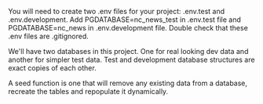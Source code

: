 You will need to create two .env files for your project: .env.test and
.env.development. Add PGDATABASE=nc_news_test in .env.test file and
PGDATABASE=nc_news in .env.development file. Double check that these .env files
are .gitignored.

We'll have two databases in this project. One for real looking dev data and
another for simpler test data. Test and development database structures are
exact copies of each other.

A seed function is one that will remove any existing data from a database,
recreate the tables and repopulate it dynamically.
